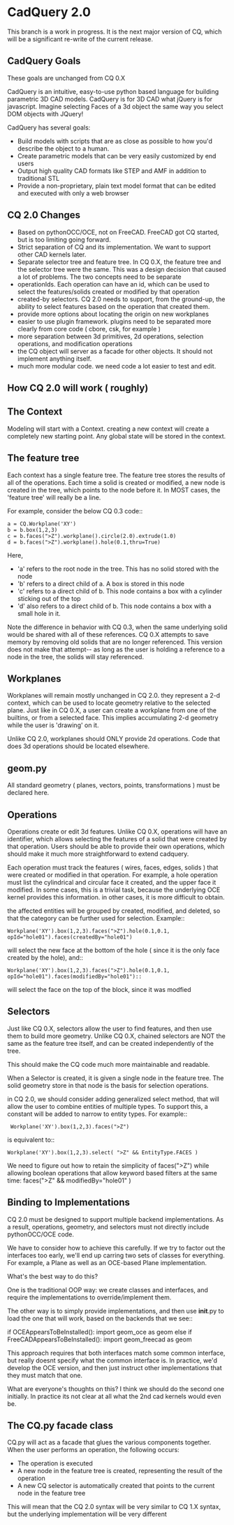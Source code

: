 CadQuery 2.0
========================================

This branch is a work in progress. It is the next major version of CQ, which will be a significant re-write
of the current release.

CadQuery Goals
-----------------

These goals are unchanged from CQ 0.X

CadQuery is an intuitive, easy-to-use python based language for building parametric 3D CAD models.  CadQuery is for 3D CAD what jQuery is for javascript.  Imagine selecting Faces of a 3d object the same way you select DOM objects with JQuery!

CadQuery has several goals:

* Build models with scripts that are as close as possible to how you'd describe the object to a human.
* Create parametric models that can be very easily customized by end users
* Output high quality CAD formats like STEP and AMF in addition to traditional STL
* Provide a non-proprietary, plain text model format that can be edited and executed with only a web browser

CQ 2.0 Changes
--------------------

* Based on pythonOCC/OCE, not on FreeCAD. FreeCAD got CQ started, but is too limiting going forward.
* Strict separation of CQ and its implementation. We want to support other CAD kernels later.
* Separate selector tree and feature tree.  In CQ 0.X, the feature tree and the selector tree were the same. This was a design decision that caused a lot of problems.  The two concepts need to be separate
* operationIds. Each operation can have an id, which can be used to select the features/solids created or modified by that operation
* created-by selectors. CQ 2.0 needs to support, from the ground-up, the ability to select features based on the operation that created them.
* provide more options about locating the origin on new workplanes
* easier to use plugin framework. plugins need to be separated more clearly from core code ( cbore, csk, for example )
* more separation between 3d primitives, 2d operations, selection operations, and modification operations
* the CQ object will server as a facade for other objects. It should not implement anything itself.
* much more modular code. we need code a lot easier to test and edit. 



How CQ 2.0 will work ( roughly)
--------------------------------

The Context
------------
Modeling will start with a Context. creating a new context will create a completely new starting point. 
Any global state will be stored in the context.

The feature tree
-----------------
Each context has a single feature tree. The feature tree stores the results of all of the operations.
Each time a solid is created or modified, a new node is created in the tree, which points to the node before it.
In MOST cases, the 'feature tree' will really be a line.  

For example, consider the below CQ 0.3 code::

	a = CQ.Workplane('XY')
	b = b.box(1,2,3)
	c = b.faces(">Z").workplane().circle(2.0).extrude(1.0)
	d = b.faces(">Z").workplane().hole(0.1,thru=True)
   
Here, 
 * 'a' refers to the root node in the tree. This has no solid stored with the node 
 * 'b' refers to a direct child of a.  A box is stored in this node
 * 'c' refers to a direct child of b.  This node contains a box with a cylinder sticking out of the top
 * 'd' also refers to a direct child of b. This node contains a box with a small hole in it.

Note the difference in behavior with CQ 0.3, when the same underlying solid would be shared with all of these references.
CQ 0.X attempts to save memory by removing old solids that are no longer referenced.  This version does not make that attempt--
as long as the user is holding a reference to a node in the tree, the solids will stay referenced.

Workplanes
-------------
Workplanes will remain mostly unchanged in CQ 2.0.  they represent a 2-d context, which can be used to locate geometry
relative to the selected plane. Just like in CQ 0.X, a user can create a workplane from one of the builtins, or from a selected
face. This implies accumulating 2-d geometry while the user is 'drawing' on it.

Unlike CQ 2.0, workplanes should ONLY provide 2d operations.  Code that does 3d operations should be located elsewhere.

geom.py
-----------
All standard geometry ( planes, vectors, points, transformations ) must be declared here.

Operations
-------------
Operations create or edit 3d features. Unlike CQ 0.X, operations will have an identifier, which allows selecting the features
of a solid that were created by that operation.  Users should be able to provide their own operations, which should make it
much more straightforward to extend cadquery.

Each operation must track the features ( wires, faces, edges, solids ) that were created or modified in that operation. For
example, a hole operation must list the cylindrical and circular face it created, and the upper face it modified. In some
cases, this is a trivial task, because the underlying OCE kernel provides this information. in other cases, it is more difficult
to obtain. 

the affected entities will be grouped by created, modified, and deleted, so that the category can be further used for selection.
Example::

    Workplane('XY').box(1,2,3).faces(">Z").hole(0.1,0.1, opId="hole01").faces(createdBy="hole01")
	
will select the new face at the bottom of the hole ( since it is the only face created by the hole), and::

	Workplane('XY').box(1,2,3).faces(">Z").hole(0.1,0.1, opId="hole01").faces(modifiedBy="hole01")::

will select the face on the top of the block, since it was modfied


Selectors
-----------
Just like CQ 0.X, selectors allow the user to find features, and then use them to build more geometry.
Unlike CQ 0.X, chained selectors are NOT the same as the feature tree itself, and can be created independently of the tree.

This should make the CQ code much more maintainable and readable.

When a Selector is created, it is given a single node in the feature tree. The solid geometry store in that node is the basis
for selection operations.  

in CQ 2.0, we should consider adding generalized select method, that will allow the user to combine entities of multiple types.
To support this, a constant will be added to narrow to entity types. For example::

     Workplane('XY').box(1,2,3).faces(">Z")
	 
is equivalent to::

	Workplane('XY').box(1,2,3).select( ">Z" && EntityType.FACES )
  
We need to figure out how to retain the simplicity of faces(">Z") while allowing boolean operations that allow keyword based
filters at the same time:  faces(">Z" && modifiedBy="hole01" ) 

  
Binding to Implementations
---------------------------
CQ 2.0 must be designed to support multiple backend implementations. As a result, operations, geometry, and selectors
must not directly include pythonOCC/OCE code. 

We have to consider how to achieve this carefully.  If we try to factor out the interfaces too early, we'll end up carring
two sets of classes for everything. For example, a Plane as well as an OCE-based Plane implementation.

What's the best way to do this? 

One is the traditional OOP way: we create classes and interfaces, and require the implementations to override/implement them.

The other way is to simply provide implementations, and then use __init__.py to load the one that will work, based on the 
backends that we see::

 if OCEAppearsToBeInstalled():
     import geom_oce as geom
 else if FreeCADAppearsToBeInstalled():
     import geom_freecad as geom

This approach requires that both interfaces match some common interface, but really doesnt specify what the common interface is.
In practice, we'd develop the OCE version, and then just instruct other implementations that they must match that one.

What are everyone's thoughts on this? I think we should do the second one initially.  In practice its not clear at all what the
2nd cad kernels would even be.

The CQ.py facade class
-----------------------

CQ.py will act as a facade that glues the various components together. When the user performs an operation, the following
occurs:
* The operation is executed
* A new node in the feature tree is created, representing the result of the operation
* A new CQ selector is automatically created that points to the current node in the feature tree

This will mean that the CQ 2.0 syntax will be very similar to CQ 1.X syntax, but the underlying implementation will be very different


